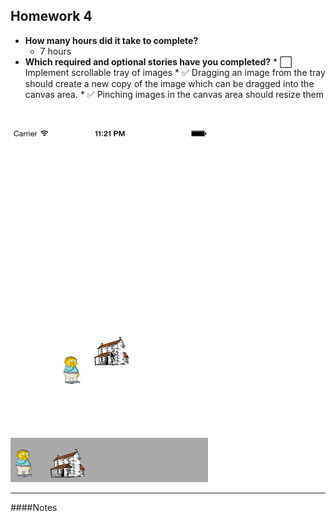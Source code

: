 Homework 4
---


* **How many hours did it take to complete?**
  * 7 hours
* **Which required and optional stories have you completed?**
      * :white_large_square: Implement scrollable tray of images
      * :white_check_mark: Dragging an image from the tray should create a new copy of the image which can be dragged into the canvas area.
      * :white_check_mark: Pinching images in the canvas area should resize them


<img width="320" src=""/>

![ScreenShot](https://raw.githubusercontent.com/jasonchua/Canvas/master/Canvas.gif)

---

####Notes
